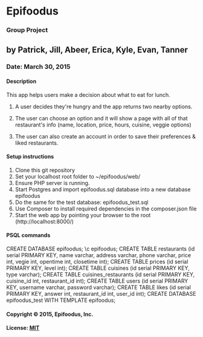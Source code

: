 # Epifoodus
### Group Project
## by Patrick, Jill, Abeer, Erica, Kyle, Evan, Tanner
### Date: March 30, 2015
#### Description

This app helps users make a decision about what to eat for lunch.

1. A user decides they're hungry and the app returns two nearby options.

2. The user can choose an option and it will show a page with all of that restaurant's info (name, location, price, hours, cuisine, veggie options)

3. The user can also create an account in order to save their preferences & liked restaurants.


#### Setup instructions
1. Clone this git repository
2. Set your localhost root folder to ~/epifoodus/web/
3. Ensure PHP server is running.
4. Start Postgres and import epifoodus.sql database into a new database epifoodus
5. Do the same for the test database: epifoodus_test.sql
6. Use Composer to install required dependencies in the composer.json file
7. Start the web app by pointing your browser to the root (http://localhost:8000/)


#### PSQL commands
CREATE DATABASE epifoodus;
\c epifoodus;
CREATE TABLE restaurants (id serial PRIMARY KEY, name varchar, address varchar, phone varchar, price int, vegie int, opentime int, closetime int);
CREATE TABLE prices (id serial PRIMARY KEY, level int);
CREATE TABLE cuisines (id serial PRIMARY KEY, type varchar);
CREATE TABLE cuisines_restaurants (id serial PRIMARY KEY, cuisine_id int, restaurant_id int);
CREATE TABLE users (id serial PRIMARY KEY, username varchar, password varchar);
CREATE TABLE likes (id serial PRIMARY KEY, answer int, restaurant_id int, user_id int);
CREATE DATABASE epifoodus_test WITH TEMPLATE epifoodus;

#### Copyright © 2015, Epifoodus, Inc.

#### License: [MIT](https://github.com/twbs/bootstrap/blob/master/LICENSE)  
